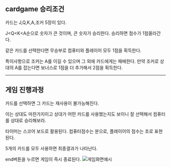 ## cardgame 승리조건

카드는 J,Q,K,A,조커 5장이 있다.

J<Q<K<A순으로 숫자가 큰 것이며, 큰 숫자가 승리한다.
승리하면 점수가 1점올라간다.

같은 카드를 선택한다면 무승부로 컴퓨터와 플레이어 모두 1점을 획득한다.

특이사항으로 조커는 A를 이길 수 있으며 그 외에 카드에게는 패배한다.
만약 조커로 상대의 A를 잡는다면 보너스로 1점을 더 추가해서 2점을 획득한다.

----------------------------------------------------------------------------
## 게임 진행과정

카드를 선택하면 그 카드는 재사용이 불가능해진다.

이는 상대도 마찬가지이고 상대가 어떤 카드를 사용했는지도 보이니 잘 선택해서 컴퓨터를 상대로 승리해보라.

타이머는 스코어 보드로 활용된다. 컴퓨터점수는 분으로, 플레이어의 점수는 초로 표현된다.

5개의 카드를 모두 사용하면 최종결과가 나타난다.

end버튼을 누르면 게임이 즉시 종료된다.
![게임화면예시](https://user-images.githubusercontent.com/90310676/137590464-1124f586-d092-45c5-989d-5cd71ed9b19c.PNG)
